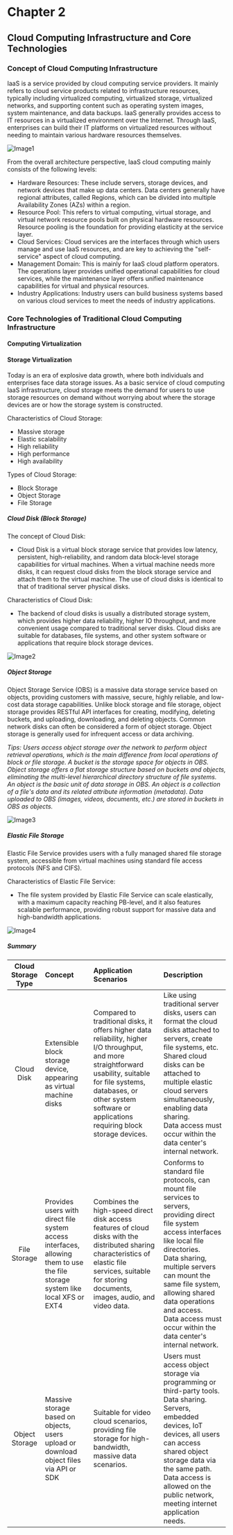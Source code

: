 # Chapter 2
## Cloud Computing Infrastructure and Core Technologies
### Concept of Cloud Computing Infrastructure
IaaS is a service provided by cloud computing service providers. It mainly refers to cloud service products related to infrastructure resources, typically including virtualized computing, virtualized storage, virtualized networks, and supporting content such as operating system images, system maintenance, and data backups. IaaS generally provides access to IT resources in a virtualized environment over the Internet. Through IaaS, enterprises can build their IT platforms on virtualized resources without needing to maintain various hardware resources themselves.

![Image1](https://github.com/user-attachments/assets/5cea61dc-7589-4236-a945-e3615df2d9cc)

From the overall architecture perspective, IaaS cloud computing mainly consists of the following levels:
- Hardware Resources: These include servers, storage devices, and network devices that make up data centers. Data centers generally have regional attributes, called Regions, which can be divided into multiple Availability Zones (AZs) within a region.
- Resource Pool: This refers to virtual computing, virtual storage, and virtual network resource pools built on physical hardware resources. Resource pooling is the foundation for providing elasticity at the service layer.
- Cloud Services: Cloud services are the interfaces through which users manage and use IaaS resources, and are key to achieving the "self-service" aspect of cloud computing.
- Management Domain: This is mainly for IaaS cloud platform operators. The operations layer provides unified operational capabilities for cloud services, while the maintenance layer offers unified maintenance capabilities for virtual and physical resources.
- Industry Applications: Industry users can build business systems based on various cloud services to meet the needs of industry applications.

### Core Technologies of Traditional Cloud Computing Infrastructure
#### Computing Virtualization
#### Storage Virtualization
Today is an era of explosive data growth, where both individuals and enterprises face data storage issues. As a basic service of cloud computing IaaS infrastructure, cloud storage meets the demand for users to use storage resources on demand without worrying about where the storage devices are or how the storage system is constructed.

Characteristics of Cloud Storage:
- Massive storage
- Elastic scalability
- High reliability
- High performance
- High availability

Types of Cloud Storage:
- Block Storage
- Object Storage
- File Storage

##### Cloud Disk (Block Storage)
The concept of Cloud Disk:
- Cloud Disk is a virtual block storage service that provides low latency, persistent, high-reliability, and random data block-level storage capabilities for virtual machines. When a virtual machine needs more disks, it can request cloud disks from the block storage service and attach them to the virtual machine. The use of cloud disks is identical to that of traditional server physical disks.

Characteristics of Cloud Disk:
- The backend of cloud disks is usually a distributed storage system, which provides higher data reliability, higher IO throughput, and more convenient usage compared to traditional server disks. Cloud disks are suitable for databases, file systems, and other system software or applications that require block storage devices.

![Image2](https://github.com/user-attachments/assets/fad4cfd2-64a6-4fd9-b745-755f828279dc)

##### Object Storage
Object Storage Service (OBS) is a massive data storage service based on objects, providing customers with massive, secure, highly reliable, and low-cost data storage capabilities. Unlike block storage and file storage, object storage provides RESTful API interfaces for creating, modifying, deleting buckets, and uploading, downloading, and deleting objects. Common network disks can often be considered a form of object storage. Object storage is generally used for infrequent access or data archiving.

*Tips:
Users access object storage over the network to perform object retrieval operations, which is the main difference from local operations of block or file storage.
A bucket is the storage space for objects in OBS. Object storage offers a flat storage structure based on buckets and objects, eliminating the multi-level hierarchical directory structure of file systems.
An object is the basic unit of data storage in OBS. An object is a collection of a file's data and its related attribute information (metadata). Data uploaded to OBS (images, videos, documents, etc.) are stored in buckets in OBS as objects.*

![Image3](https://github.com/user-attachments/assets/54603ecb-6014-4c27-bbe9-6afd9affccf3)

##### Elastic File Storage
Elastic File Service provides users with a fully managed shared file storage system, accessible from virtual machines using standard file access protocols (NFS and CIFS).

Characteristics of Elastic File Service:
- The file system provided by Elastic File Service can scale elastically, with a maximum capacity reaching PB-level, and it also features scalable performance, providing robust support for massive data and high-bandwidth applications.

![Image4](https://github.com/user-attachments/assets/e941d9c9-682b-4813-afd0-2f95312d71fc)

##### Summary

| Cloud Storage Type | Concept | Application Scenarios | Description |
|:----:|:---|:-----|:-----|
| Cloud Disk | Extensible block storage device, appearing as virtual machine disks | Compared to traditional disks, it offers higher data reliability, higher I/O throughput, and more straightforward usability, suitable for file systems, databases, or other system software or applications requiring block storage devices. | Like using traditional server disks, users can format the cloud disks attached to servers, create file systems, etc.<br> Shared cloud disks can be attached to multiple elastic cloud servers simultaneously, enabling data sharing.<br> Data access must occur within the data center's internal network. |
| File Storage | Provides users with direct file system access interfaces, allowing them to use the file storage system like local XFS or EXT4 | Combines the high-speed direct disk access features of cloud disks with the distributed sharing characteristics of elastic file services, suitable for storing documents, images, audio, and video data. | Conforms to standard file protocols, can mount file services to servers, providing direct file system access interfaces like local file directories.<br> Data sharing, multiple servers can mount the same file system, allowing shared data operations and access.<br> Data access must occur within the data center's internal network. |
| Object Storage | Massive storage based on objects, users upload or download object files via API or SDK | Suitable for video cloud scenarios, providing file storage for high-bandwidth, massive data scenarios. | Users must access object storage via programming or third-party tools.<br> Data sharing. Servers, embedded devices, IoT devices, all users can access shared object storage data via the same path.<br> Data access is allowed on the public network, meeting internet application needs. |


